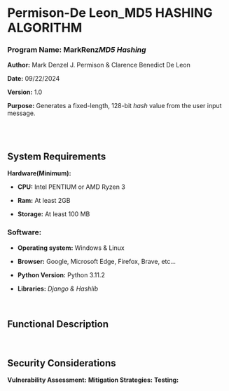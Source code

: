 # Permison-De Leon_MD5 HASHING ALGORITHM

### Program Name: MarkRenz*MD5 Hashing*

**Author:** Mark Denzel J. Permison & Clarence Benedict De Leon

**Date:** 09/22/2024

**Version:** 1.0

**Purpose:** Generates a fixed-length, 128-bit *hash* value from the user input message.

<br>
<br>

## System Requirements
**Hardware(Minimum):**

* **CPU:** Intel PENTIUM or AMD Ryzen 3
  
* **Ram:** At least 2GB
  
* **Storage:** At least 100 MB


### Software:
* **Operating system:** Windows & Linux
  
* **Browser:** Google, Microsoft Edge, Firefox, Brave, etc...
  
* **Python Version:** Python 3.11.2

* **Libraries:** *Django & Hashlib*

<br>

## Functional Description

<br>

## Security Considerations
**Vulnerability Assessment:**
**Mitigation Strategies:**
**Testing:**

